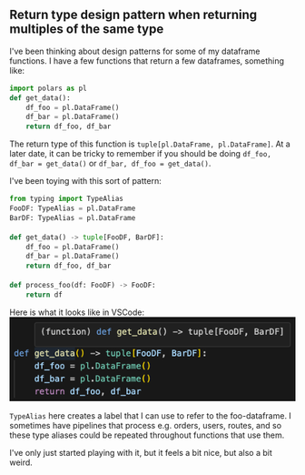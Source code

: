 ## Return type design pattern when returning multiples of the same type

I've been thinking about design patterns for some of my dataframe functions. I have a few functions that return a few dataframes, something like:

```python
import polars as pl
def get_data():
    df_foo = pl.DataFrame()
    df_bar = pl.DataFrame()
    return df_foo, df_bar
```
The return type of this function is `tuple[pl.DataFrame, pl.DataFrame]`. At a later date, it can be tricky to remember if you should be doing `df_foo, df_bar = get_data()` or `df_bar, df_foo = get_data()`.

I've been toying with this sort of pattern:

```python
from typing import TypeAlias
FooDF: TypeAlias = pl.DataFrame
BarDF: TypeAlias = pl.DataFrame

def get_data() -> tuple[FooDF, BarDF]:
    df_foo = pl.DataFrame()
    df_bar = pl.DataFrame()
    return df_foo, df_bar

def process_foo(df: FooDF) -> FooDF:
    return df
```

Here is what it looks like in VSCode:
![VSCode hover return type](/assets/vscode_return_type.png)

`TypeAlias` here creates a label that I can use to refer to the foo-dataframe. I sometimes have pipelines that process e.g. orders, users, routes, and so these type aliases could be repeated throughout functions that use them.

I've only just started playing with it, but it feels a bit nice, but also a bit weird.